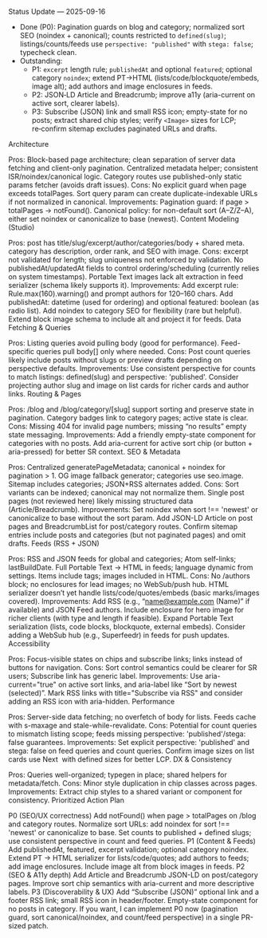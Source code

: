 Status Update — 2025-09-16

- Done (P0): Pagination guards on blog and category; normalized sort SEO (noindex + canonical); counts restricted to `defined(slug)`; listings/counts/feeds use `perspective: "published"` with `stega: false`; typecheck clean.
- Outstanding:
	- P1: `excerpt` length rule; `publishedAt` and optional `featured`; optional category `noindex`; extend PT→HTML (lists/code/blockquote/embeds, image alt); add authors and image enclosures in feeds.
	- P2: JSON‑LD Article and Breadcrumb; improve a11y (aria-current on active sort, clearer labels).
	- P3: Subscribe (JSON) link and small RSS icon; empty-state for no posts; extract shared chip styles; verify `<Image>` sizes for LCP; re‑confirm sitemap excludes paginated URLs and drafts.

Architecture

Pros:
Block-based page architecture; clean separation of server data fetching and client-only pagination.
Centralized metadata helper; consistent ISR/noindex/canonical logic.
Category routes use published-only static params fetcher (avoids draft issues).
Cons:
No explicit guard when page exceeds totalPages.
Sort query param can create duplicate-indexable URLs if not normalized in canonical.
Improvements:
Pagination guard: if page > totalPages → notFound().
Canonical policy: for non-default sort (A–Z/Z–A), either set noindex or canonicalize to base (newest).
Content Modeling (Studio)

Pros:
post has title/slug/excerpt/author/categories/body + shared meta.
category has description, order rank, and SEO with image.
Cons:
excerpt not validated for length; slug uniqueness not enforced by validation.
No publishedAt/updatedAt fields to control ordering/scheduling (currently relies on system timestamps).
Portable Text images lack alt extraction in feed serializer (schema likely supports it).
Improvements:
Add excerpt rule: Rule.max(160).warning() and prompt authors for 120–160 chars.
Add publishedAt: datetime (used for ordering) and optional featured: boolean (as radio list).
Add noindex to category SEO for flexibility (rare but helpful).
Extend block image schema to include alt and project it for feeds.
Data Fetching & Queries

Pros:
Listing queries avoid pulling body (good for performance).
Feed-specific queries pull body[] only where needed.
Cons:
Post count queries likely include posts without slugs or preview drafts depending on perspective defaults.
Improvements:
Use consistent perspective for counts to match listings: defined(slug) and perspective: 'published'.
Consider projecting author slug and image on list cards for richer cards and author links.
Routing & Pages

Pros:
/blog and /blog/category/[slug] support sorting and preserve state in pagination.
Category badges link to category pages; active state is clear.
Cons:
Missing 404 for invalid page numbers; missing “no results” empty state messaging.
Improvements:
Add a friendly empty-state component for categories with no posts.
Add aria-current for active sort chip (or button + aria-pressed) for better SR context.
SEO & Metadata

Pros:
Centralized generatePageMetadata; canonical + noindex for pagination > 1.
OG image fallback generator; categories use seo.image.
Sitemap includes categories; JSON+RSS alternates added.
Cons:
Sort variants can be indexed; canonical may not normalize them.
Single post pages (not reviewed here) likely missing structured data (Article/Breadcrumb).
Improvements:
Set noindex when sort !== 'newest' or canonicalize to base without the sort param.
Add JSON-LD Article on post pages and BreadcrumbList for post/category routes.
Confirm sitemap entries include posts and categories (but not paginated pages) and omit drafts.
Feeds (RSS + JSON)

Pros:
RSS and JSON feeds for global and categories; Atom self-links; lastBuildDate.
Full Portable Text → HTML in feeds; language dynamic from settings.
Items include <category> tags; images included in HTML.
Cons:
No <author>/authors block; no enclosures for lead images; no WebSub/push hub.
HTML serializer doesn’t yet handle lists/code/quotes/embeds (basic marks/images covered).
Improvements:
Add RSS <author> (e.g., “name@example.com (Name)” if available) and JSON Feed authors.
Include enclosure for hero image for richer clients (with type and length if feasible).
Expand Portable Text serialization (lists, code blocks, blockquote, external embeds).
Consider adding a WebSub hub (e.g., Superfeedr) in feeds for push updates.
Accessibility

Pros:
Focus-visible states on chips and subscribe links; links instead of buttons for navigation.
Cons:
Sort control semantics could be clearer for SR users; Subscribe link has generic label.
Improvements:
Use aria-current="true" on active sort links, and aria-label like “Sort by newest (selected)”.
Mark RSS links with title="Subscribe via RSS" and consider adding an RSS icon with aria-hidden.
Performance

Pros:
Server-side data fetching; no overfetch of body for lists.
Feeds cache with s-maxage and stale-while-revalidate.
Cons:
Potential for count queries to mismatch listing scope; feeds missing perspective: 'published'/stega: false guarantees.
Improvements:
Set explicit perspective: 'published' and stega: false on feed queries and count queries.
Confirm image sizes on list cards use Next <Image> with defined sizes for better LCP.
DX & Consistency

Pros:
Queries well-organized; typegen in place; shared helpers for metadata/fetch.
Cons:
Minor style duplication in chip classes across pages.
Improvements:
Extract chip styles to a shared variant or component for consistency.
Prioritized Action Plan

P0 (SEO/UX correctness)
Add notFound() when page > totalPages on /blog and category routes.
Normalize sort URLs: add noindex for sort !== 'newest' or canonicalize to base.
Set counts to published + defined slugs; use consistent perspective in count and feed queries.
P1 (Content & Feeds)
Add publishedAt, featured, excerpt validation; optional category noindex.
Extend PT → HTML serializer for lists/code/quotes; add authors to feeds; add image enclosures.
Include image alt from block images in feeds.
P2 (SEO & A11y depth)
Add Article and Breadcrumb JSON-LD on post/category pages.
Improve sort chip semantics with aria-current and more descriptive labels.
P3 (Discoverability & UX)
Add “Subscribe (JSON)” optional link and a footer RSS link; small RSS icon in header/footer.
Empty-state component for no posts in category.
If you want, I can implement P0 now (pagination guard, sort canonical/noindex, and count/feed perspective) in a single PR-sized patch.
